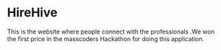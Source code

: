 # HireHive
This is the website where people connect with the professionals .We won the first price in the masscoders Hackathon for doing this application.
